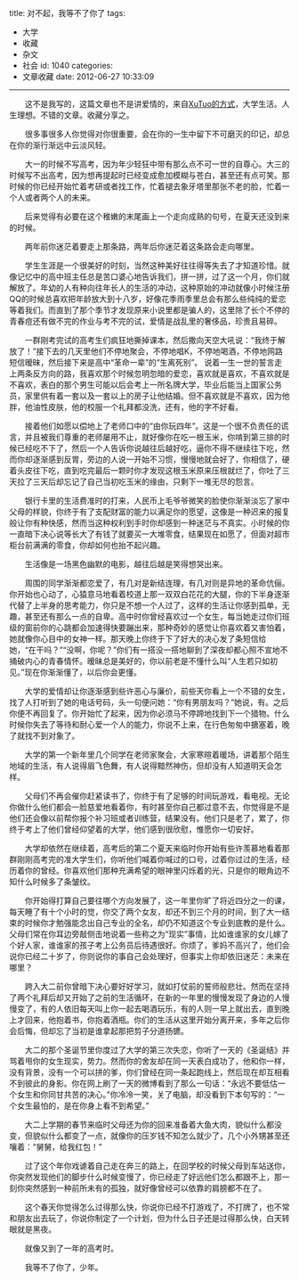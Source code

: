 title: 对不起，我等不了你了
tags:
  - 大学
  - 收藏
  - 杂文
  - 社会
id: 1040
categories:
  - 文章收藏
date: 2012-06-27 10:33:09
---

　　这不是我写的，这篇文章也不是讲爱情的，来自[XuTuo的方式](https://xutuo.wordpress.com/2012/05/10/%E5%AF%B9%E4%B8%8D%E8%B5%B7%EF%BC%8C%E6%88%91%E7%AD%89%E4%B8%8D%E4%BA%86%E4%BD%A0%E4%BA%86/)，大学生活。人生理想。不错的文章。收藏分享之。

　　很多事很多人你觉得对你很重要，会在你的一生中留下不可磨灭的印记，却总在你的渐行渐远中云淡风轻。

　　大一的时候不写高考，因为年少轻狂中带有那么点不可一世的自尊心。大三的时候写不出高考，因为想再提起时已经变成愈加模糊与苍白，甚至还有点可笑。那时候的你已经开始忙着考研或者找工作，忙着褪去象牙塔里那张不老的脸，忙着一个人或者两个人的未来。

　　后来觉得有必要在这个稚嫩的末尾画上一个走向成熟的句号，在夏天还没到来的时候。

　　两年前你迷茫着要走上那条路，两年后你迷茫着这条路会走向哪里。

　　学生生涯是一个很美好的时刻，当然这种美好往往得等失去了才知道珍惜。就像记忆中的高中班主任总是苦口婆心地告诉我们，拼一拼，过了这一个月，你们就解放了。年幼的人有种向往年长人的生活的冲动，这种原始的冲动就像小时候注册QQ的时候总喜欢把年龄放大到十八岁，好像花季雨季里总会有那么些纯纯的爱恋等着我们。而直到了那个季节才发现原来小说里都是骗人的，这里除了长个不停的青春痘还有做不完的作业与考不完的试，爱情是战乱里的奢侈品，珍贵且易碎。

　　一群刚考完试的高考生们疯狂地撕掉课本，然后撒向天空大吼说：“我终于解放了！”接下去的几天里他们不停地聚会，不停地唱K，不停地喝酒，不停地网路短信暧昧，然后接下来是高中“革命一辈”的“生离死别”。 说着一生一世的誓言走上两条反方向的路，我喜欢那个时候忽明忽暗的爱恋，喜欢就是喜欢，不喜欢就是不喜欢，表白的那个男生可能以后会考上一所名牌大学，毕业后能当上国家公务员，家里供有着一套以及一套以上的房子让他结婚。但不喜欢就是不喜欢，因为他胖，他油性皮肤，他的校服一个礼拜都没洗，还有，他的字不好看。

　　接着他们如愿以偿地上了老师口中的“由你玩四年”。这是一个很不负责任的谎言，并且被我们尊重的老师屡用不止，就好像你在吃一根玉米，你啃到第三排的时候已经吃不下了，然后一个人告诉你说越往后越好吃，逼你不得不继续往下吃，然而你却逐渐感到反胃，旁边的人说一开始不习惯，慢慢地就会好了，你相信了，硬着头皮往下吃，直到吃完最后一颗时你才发现这根玉米原来压根就烂了，你吐了三天拉了三天后却忘记了自己当初吃玉米的缘由，只剩下一堆无尽的怨言。

　　银行卡里的生活费准时的打来，人民币上毛爷爷微笑的脸使你渐渐淡忘了家中父母的样貌，你终于有了支配财富的能力以满足你的愿望，这像是一种迟来的报复般让你有种快感，然而当这种权利到手时你却感到一种迷茫与不真实。小时候的你一直暗下决心说等长大了有钱了就要买一大堆零食，结果现在如愿了，但面对超市柜台前满满的零食，你却如何也抬不起兴趣。

　　生活像是一场黑色幽默的电影，越往后越是笑得想哭出来。

　　周围的同学渐渐都恋爱了，有几对是新结连理，有几对则是异地的革命伉俪。你开始也心动了，心猿意马地看着校道上那一双双白花花的大腿，你的下半身逐渐代替了上半身的思考能力，你只是不想一个人过了，这样的生活让你感到孤单，无趣，甚至还有那么一点的自卑。高中时你曾经喜欢过一个女生，每当她走过你们班级的窗前你的心跳都会加速得快要蹦出来，那种奇妙的感觉让你喜欢着又害怕着，她就像你心目中的女神一样。那天晚上你终于下了好大的决心发了条短信给她，“在干吗？”“没啊，你呢？”你们有一搭没一搭地聊到了深夜却都心照不宣地不捅破内心的青春情怀。暧昧总是美好的，你以前老是不懂什么叫“人生若只如初见。”现在你渐渐懂了，以后你会更懂。

　　大学的爱情却让你逐渐感到些许恶心与廉价，前些天你看上一个不错的女生，找了人打听到了她的电话号码，头一句便问她：“你有男朋友吗？”她说，有。之后你便不再回复了。你开始忙了起来，因为你必须马不停蹄地找到下一个猎物。什么时候你失去了等待和耐心爱一个人的能力，你说不上来，在行色匆匆中搪塞着，晚了就找不到对象了。

　　大学的第一个新年里几个同学在老师家聚会，大家寒暄着暖场，讲着那个陌生地域的生活，有人说得眉飞色舞，有人说得黯然神伤，但却没有人知道明天会怎样。

　　父母们不再会催你赶紧读书了，你终于有了足够的时间玩游戏，看电视。无论你做什么他们都会一脸慈爱地看着你，有时甚至你自己都过意不去，你觉得是不是他们还会像以前帮你报个补习班或者训练营，结果没有。他们只是老了，累了，你终于考上了他们曾经仰望着的大学，他们感到很欣慰，惟愿你一切安好。

　　大学却依然在继续着，高考后的第二个夏天来临时你开始有些许羡慕地看着那群刚刚高考完的准大学生们，你听他们喊着你喊过的口号，过着你过过的生活，经历着你的曾经。你喜欢他们那种充满希望的眼神里闪烁着的光，只是你的眼角边不知什么时候多了条皱纹。

　　你开始得打算自己要往哪个方向发展了，这一年里你旷了将近四分之一的课，每天睡了有十个小时的觉，你交了两个女友，却还不到三个月的时间，到了大一结束的时候你才勉强能念出自己专业的全名，却仍不知道这个专业到底教的是什么。父母们常在你耳边旁敲侧击地说着一些称之为“现实”事情，比如谁谁家的女儿嫁了个好人家，谁谁家的孩子考上公务员后待遇很好。你烦了，爹妈不高兴了，他们会说你已经二十岁了，你则说你的事自己会处理好，但事实上你却依旧迷茫：未来在哪里？

　　跨入大二前你曾暗下决心要好好学习，就如打仗前的誓师般悲壮。然而在坚持了两个礼拜后却又开始了之前的生活循环，在新的一年里的慢慢发现了身边的人慢慢变了，有的人依旧每天叫上你一起去喝酒玩乐，有的人则一早上就出去，直到晚上才回来，他抱着书，你抱着酒瓶。你们的生活从这里开始分离开来，多年之后你会后悔，但却忘了当初是谁拿起那把剪子分道扬镳。

　　大二的那个圣诞节里你度过了大学的第三次失恋，你听了一天的《圣诞结》并骂着甩你的女生现实，势力。然而你的舍友却在同一天表白成功了，他和你一样，没有背景，没有一个可以拼的爹，你们曾经在同一条起跑线上，然后现在却互相看不到彼此的身影。你在网上刷了一天的微博看到了那么一句话：“永远不要低估一个女生和你同甘共苦的决心。”你冷冷一笑，关了电脑，却没看到下本句写的：“一个女生最怕的，是在你身上看不到希望。”

　　大二上学期的春节来临时父母还为你的回来准备着大鱼大肉，貌似什么都没变，但貌似什么都变了一点，就像你的压岁钱不知怎么就少了，几个小外甥甚至还嚷着：“舅舅，给我红包！”

　　过了这个年你戏谑着自己走在奔三的路上，在回学校的时候父母到车站送你，你突然发现他们的脚步什么时候变慢了，你已经走了好远他们怎么都跟不上，那一刻你突然感到一种前所未有的孤独，就好像曾经可以依靠的肩膀都不在了。

　　这个春天你觉得怎么过得那么快，你说你已经不打游戏了，不打牌了，也不常和朋友出去玩了，你说你制定了一个计划，但为什么日子还是过得那么快，白天转眼就是黑夜。

　　就像又到了一年的高考时。

　　我等不了你了，少年。